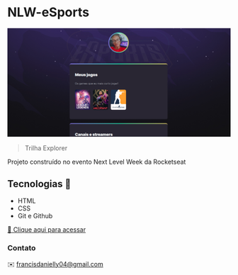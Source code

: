 # NLW-eSports 

![preview](./.github/preview.png)

> Trilha Explorer

Projeto construído no evento Next Level Week da Rocketseat

## Tecnologias 🔨

- HTML
- CSS
- Git e Github

[🔗 Clique aqui para acessar](https://daniellyfrancis.github.io/NLW-eSports/)

### Contato 
✉️ francisdanielly04@gmail.com